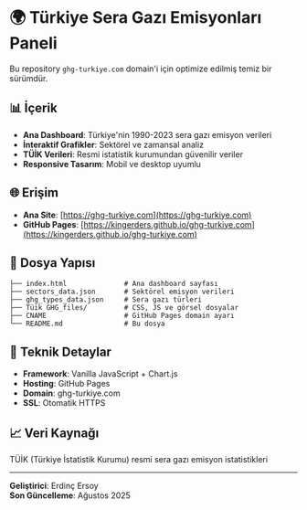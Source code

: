 # 🌍 Türkiye Sera Gazı Emisyonları Paneli

Bu repository `ghg-turkiye.com` domain'i için optimize edilmiş temiz bir sürümdür.

## 📊 İçerik
- **Ana Dashboard**: Türkiye'nin 1990-2023 sera gazı emisyon verileri
- **İnteraktif Grafikler**: Sektörel ve zamansal analiz
- **TÜİK Verileri**: Resmi istatistik kurumundan güvenilir veriler
- **Responsive Tasarım**: Mobil ve desktop uyumlu

## 🌐 Erişim
- **Ana Site**: [https://ghg-turkiye.com](https://ghg-turkiye.com)
- **GitHub Pages**: [https://kingerders.github.io/ghg-turkiye.com](https://kingerders.github.io/ghg-turkiye.com)

## 📁 Dosya Yapısı
```
├── index.html              # Ana dashboard sayfası
├── sectors_data.json       # Sektörel emisyon verileri
├── ghg_types_data.json     # Sera gazı türleri
├── Tüik GHG_files/         # CSS, JS ve görsel dosyalar
├── CNAME                   # GitHub Pages domain ayarı
└── README.md               # Bu dosya
```

## 🔧 Teknik Detaylar
- **Framework**: Vanilla JavaScript + Chart.js
- **Hosting**: GitHub Pages
- **Domain**: ghg-turkiye.com
- **SSL**: Otomatik HTTPS

## 📈 Veri Kaynağı
TÜİK (Türkiye İstatistik Kurumu) resmi sera gazı emisyon istatistikleri

---
**Geliştirici**: Erdinç Ersoy  
**Son Güncelleme**: Ağustos 2025
